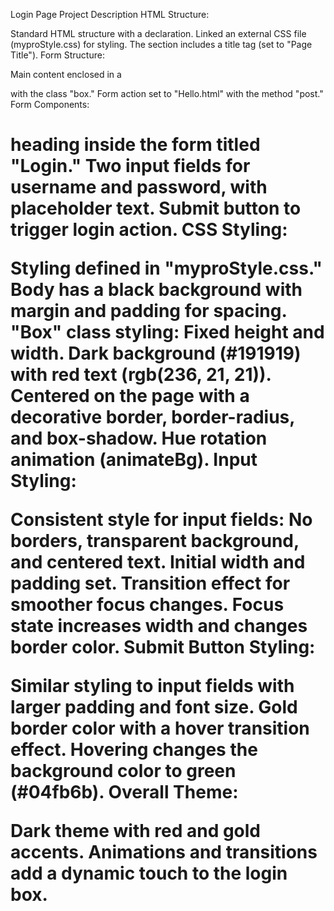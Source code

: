 Login Page Project Description
HTML Structure:

Standard HTML structure with a <!DOCTYPE html> declaration.
Linked an external CSS file (myproStyle.css) for styling.
The <head> section includes a title tag (set to "Page Title").
Form Structure:

Main content enclosed in a <form> with the class "box."
Form action set to "Hello.html" with the method "post."
Form Components:

<h1> heading inside the form titled "Login."
Two input fields for username and password, with placeholder text.
Submit button to trigger login action.
CSS Styling:

Styling defined in "myproStyle.css."
Body has a black background with margin and padding for spacing.
"Box" class styling:
Fixed height and width.
Dark background (#191919) with red text (rgb(236, 21, 21)).
Centered on the page with a decorative border, border-radius, and box-shadow.
Hue rotation animation (animateBg).
Input Styling:

Consistent style for input fields:
No borders, transparent background, and centered text.
Initial width and padding set.
Transition effect for smoother focus changes.
Focus state increases width and changes border color.
Submit Button Styling:

Similar styling to input fields with larger padding and font size.
Gold border color with a hover transition effect.
Hovering changes the background color to green (#04fb6b).
Overall Theme:

Dark theme with red and gold accents.
Animations and transitions add a dynamic touch to the login box.
